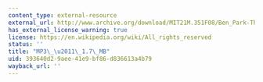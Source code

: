 ```yaml
---
content_type: external-resource
external_url: http://www.archive.org/download/MIT21M.351F08/Ben_Park-The_Last_Leaf.mp3
has_external_license_warning: true
license: https://en.wikipedia.org/wiki/All_rights_reserved
status: ''
title: "MP3\_\u2011\_1.7\_MB"
uid: 393640d2-9aee-41e9-bf86-d836613a4b79
wayback_url: ''
---
```

